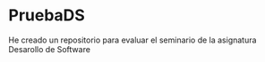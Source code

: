 # PruebaDS

He creado un repositorio para evaluar el seminario de la asignatura
Desarollo de Software
